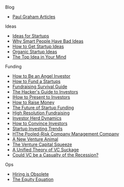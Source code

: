 Blog

*   [Paul Graham Articles](http://paulgraham.com/articles.html)

Ideas
*   [Ideas for Startups](http://www.paulgraham.com/ideas.html)
*   [Why Smart People Have Bad Ideas](http://www.paulgraham.com/bronze.html)
*   [How to Get Startup Ideas](http://www.paulgraham.com/startupideas.html)
*   [Organic Startup Ideas](http://www.paulgraham.com/organic.html)
*   [The Top Idea in Your Mind](http://www.paulgraham.com/top.html)

Funding
*   [How to Be an Angel Investor](http://www.paulgraham.com/angelinvesting.html)
*   [How to Fund a Startups](http://www.paulgraham.com/startupfunding.html)
*   [Fundraising Survival Guide](http://www.paulgraham.com/fundraising.html)
*   [The Hacker's Guide to Investors](http://www.paulgraham.com/guidetoinvestors.html)
*   [IHow to Present to Investors](http://www.paulgraham.com/investors.html)
*   [How to Raise Money](http://www.paulgraham.com/fr.html)
*   [The Future of Startup Funding ](http://www.paulgraham.com/future.html)
*   [High Resolution Fundraising](http://www.paulgraham.com/hiresfund.html)
*   [Investor Herd Dynamics](http://www.paulgraham.com/herd.html)
*   [How to Convince Investors](http://www.paulgraham.com/convince.html)
*   [Startup Investing Trends](http://www.paulgraham.com/invtrend.html)
*   [HThe Pooled-Risk Company Management Company](http://www.paulgraham.com/prcmc.html)
*   [A New Venture Animal](http://www.paulgraham.com/ycombinator.html)
*   [The Venture Capital Squeeze](http://www.paulgraham.com/vcsqueeze.html)
*   [A Unified Theory of VC Suckage](http://www.paulgraham.com/venturecapital.html)
*   [Could VC be a Casualty of the Recession?](http://www.paulgraham.com/divergence.html)

Ops
*   [Hiring is Obsolete](hhttp://www.paulgraham.com/hiring.html)
*   [The Equity Equation](http://www.paulgraham.com/equity.html)




















